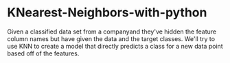 # KNearest-Neighbors-with-python
Given a classified data set from a companyand they've hidden the feature column names but have given  the data and the target classes.  We'll try to use KNN to create a model that directly predicts a class for a new data point based off of the features.  
